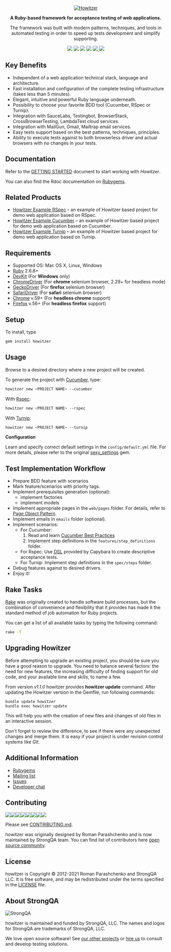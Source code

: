 <p align="center" style="overflow: hidden;">
  <a href="https://howitzer-framework.io">
    <img src="https://raw.githubusercontent.com/strongqa/howitzer/gh-pages/images/howitzer-logo.png" alt="Howitzer" />
  </a>
  <br/>

  <p align="center"><b>A Ruby-based framework for acceptance testing of web applications.</b></p>

  <p align="center">The framework was built with modern patterns, techniques, and tools in automated testing in order to speed up tests development and simplify supporting.</p>

  <p align="center">
  <a href="https://gitter.im/strongqa/howitzer"><img src="https://badges.gitter.im/Join%20Chat.svg" /></a>
  <a href="https://rubygems.org/gems/howitzer"><img src="https://img.shields.io/gem/v/howitzer.svg" /></a>
  <a href="https://app.travis-ci.com/github/strongqa/howitzer"><img src="https://app.travis-ci.com/strongqa/howitzer.svg?branch=master" /></a>
  <a href="https://codeclimate.com/github/strongqa/howitzer"><img src="https://codeclimate.com/github/strongqa/howitzer.png" /></a>
  <a href="https://codecov.io/gh/strongqa/howitzer">
    <img src="https://codecov.io/gh/strongqa/howitzer/branch/master/graph/badge.svg?token=vB8DYQtmjA"/>
  </a>
  <a href="https://github.com/strongqa/howitzer/blob/master/LICENSE"><img src="https://img.shields.io/badge/license-MIT-blue.svg" /></a>
  </p>

</p>

## Key Benefits
- Independent of a web application technical stack, language and architecture.
- Fast installation and configuration of the complete testing infrastructure (takes less than 5 minutes).
- Elegant, intuitive and powerful Ruby language underneath.
- Possibility to choose your favorite BDD tool (Cucumber, RSpec or Turnip).
- Integration with SauceLabs, Testingbot, BrowserStack, CrossBrowserTesting, LambdaTest cloud services.
- Integration with MailGun, Gmail, Mailtrap email services.
- Easy tests support based on the best patterns, techniques, principles.
- Ability to execute tests against to both browserless driver and actual browsers with no changes in your tests.

## Documentation
Refer to the [GETTING STARTED](https://docs.howitzer-framework.io) document to start working with *Howitzer*.

You can also find the Rdoc documentation on [Rubygems](https://rubygems.org/gems/howitzer).

## Related Products
* [Howitzer Example RSpec](https://github.com/strongqa/howitzer_example_rspec) – an example of Howitzer based project for demo web application based on RSpec.
* [Howitzer Example Cucumber](https://github.com/strongqa/howitzer_example_cucumber) – an example of Howitzer based project for demo web application based on Cucumber.
* [Howitzer Example Turnip](https://github.com/strongqa/howitzer_example_turnip) – an example of Howitzer based project for demo web application based on Turnip.

## Requirements
* Supported OS: Mac OS X, Linux, Windows
* [Ruby](https://www.ruby-lang.org/en/downloads/) 2.6.8+
* [DevKit](https://github.com/oneclick/rubyinstaller/wiki/Development-Kit#installation-instructions) (For **Windows** only)
* [ChromeDriver](https://sites.google.com/a/chromium.org/chromedriver/) (For **chrome** selenium browser, 2.29+ for headless mode)
* [GeckoDriver](https://github.com/mozilla/geckodriver/releases) (For **firefox** selenium browser)
* [SafariDriver](https://webkit.org/blog/6900/webdriver-support-in-safari-10/) (For **safari** selenium browser)
* [Chrome](https://www.google.com/chrome/browser/desktop/index.html) v.59+ (For **headless chrome** support)
* [Firefox](https://www.mozilla.org/en-US/firefox/new/) v.56+ (For **headless firefox** support)
## Setup
To install, type

```bash
gem install howitzer
```

## Usage
Browse to a desired directory where a new project will be created.

To generate the project with [Cucumber](https://cucumber.io/), type:

```bash
howitzer new <PROJECT NAME> --cucumber
```

With [Rspec](https://rspec.info/):

```bash
howitzer new <PROJECT NAME> --rspec
```

With [Turnip](https://github.com/jnicklas/turnip):

```bash
howitzer new <PROJECT NAME> --turnip
```

**Configuration**

Learn and specify correct default settings in the `config/default.yml` file. For more details, please refer to the original [sexy_settings](https://github.com/romikoops/sexy_settings) gem.

## Test Implementation Workflow

- Prepare BDD feature with scenarios
- Mark feature/scenarios with priority tags.
- Implement prerequisites generation (optional):
  * implement factories
  * implement models
- Implement appropriate pages in the `web/pages` folder. For details, refer to  [Page Object Pattern](https://github.com/strongqa/howitzer/wiki/PageObject-pattern).
- Implement emails in `emails` folder (optional).
- Implement scenarios:
  * For Cucumber:
    1. Read and learn [Cucumber Best Practices](https://github.com/strongqa/howitzer/wiki/Cucumber-Best-Practices)
    2. Implement step definitions in the `features/step_definitions` folder.
  * For Rspec: Use [DSL](https://github.com/jnicklas/capybara/blob/master/lib/capybara/rspec/features.rb) provided by Capybara to create descriptive acceptance tests.
  * For Turnip: Implement step definitions in the `spec/steps` folder.
- Debug features against to desired drivers.
- Enjoy it!

## Rake Tasks

[Rake](https://ruby.github.io/rake/) was originally created to handle software build processes, but the combination of convenience and flexibility that it provides has made it the standard method of job automation for Ruby projects.

You can get a list of all available tasks by typing the following command:

```bash
rake -T

```

## Upgrading Howitzer
Before attempting to upgrade an existing project, you should be sure you have a good reason to upgrade. You need to balance several factors: the need for new features, the increasing difficulty of finding support for old code, and your available time and skills, to name a few.

From version _v1.1.0_ howitzer provides **howitzer update** command. After updating the Howitzer version in the Gemfile, run following commands:

```
bundle update howitzer
bundle exec howitzer update
```

This will help you with the creation of new files and changes of old files in an interactive session.

Don't forget to review the difference, to see if there were any unexpected changes and merge them. It is easy if your project is under revision control systems like _Git_.

## Additional Information
* [Rubygems](https://rubygems.org/gems/howitzer)
* [Mailing list](https://groups.google.com/forum/#!forum/howitzer_ruby)
* [Issues](https://github.com/strongqa/howitzer/issues)
* [Developer chat](https://gitter.im/strongqa/howitzer)

Contributing
------------

[![](https://sourcerer.io/fame/romikoops/strongqa/howitzer/images/0)](https://sourcerer.io/fame/romikoops/strongqa/howitzer/links/0)[![](https://sourcerer.io/fame/romikoops/strongqa/howitzer/images/1)](https://sourcerer.io/fame/romikoops/strongqa/howitzer/links/1)[![](https://sourcerer.io/fame/romikoops/strongqa/howitzer/images/2)](https://sourcerer.io/fame/romikoops/strongqa/howitzer/links/2)[![](https://sourcerer.io/fame/romikoops/strongqa/howitzer/images/3)](https://sourcerer.io/fame/romikoops/strongqa/howitzer/links/3)[![](https://sourcerer.io/fame/romikoops/strongqa/howitzer/images/4)](https://sourcerer.io/fame/romikoops/strongqa/howitzer/links/4)[![](https://sourcerer.io/fame/romikoops/strongqa/howitzer/images/5)](https://sourcerer.io/fame/romikoops/strongqa/howitzer/links/5)[![](https://sourcerer.io/fame/romikoops/strongqa/howitzer/images/6)](https://sourcerer.io/fame/romikoops/strongqa/howitzer/links/6)[![](https://sourcerer.io/fame/romikoops/strongqa/howitzer/images/7)](https://sourcerer.io/fame/romikoops/strongqa/howitzer/links/7)

Please see [CONTRIBUTING.md](CONTRIBUTING.md).

howitzer was originally designed by Roman Parashchenko and is now maintained by StrongQA team. You can find list of contributors here [open source
community](https://github.com/strongqa/howitzer/graphs/contributors).

License
-------

howitzer is Copyright © 2012-2021 Roman Parashchenko and StrongQA LLC. It is free
software, and may be redistributed under the terms specified in the
[LICENSE](LICENSE) file.

About StrongQA
----------------

![StrongQA](https://github.com/strongqa/howitzer/blob/gh-pages/images/strongqa-logo.png)

howitzer is maintained and funded by StrongQA, LLC.
The names and logos for StrongQA are trademarks of StrongQA, LLC.

We love open source software!
See [our other projects][testing_solutions] or [hire us][hire] to consult and develop testing solutions.

[testing_solutions]: https://strongqa.com/services/testing-solutions?utm_source=github
[hire]: https://strongqa.com?utm_source=github
